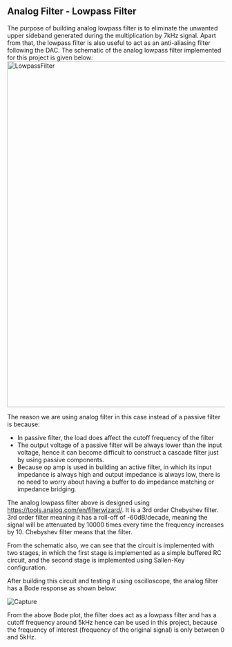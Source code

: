 ## Analog Filter - Lowpass Filter

The purpose of building analog lowpass filter is to eliminate the unwanted upper sideband generated during the multiplication by 7kHz signal. Apart from that, the lowpass filter is also useful to act as an anti-aliasing filter following the DAC.
The schematic of the analog lowpass filter implemented for this project is given below:
<img width="800" alt="LowpassFilter" src="https://user-images.githubusercontent.com/82151839/148622012-575d0030-f56f-4c38-838f-b9f9081dc69f.png">

The reason we are using analog filter in this case instead of a passive filter is because:
- In passive filter, the load does affect the cutoff frequency of the filter
- The output voltage of a passive filter will be always lower than the input voltage, hence it can become difficult to construct a cascade filter just by using passive components.
- Because op amp is used in building an active filter, in which its input impedance is always high and output impedance is always low, there is no need to worry about having a buffer to do impedance matching or impedance bridging.

The analog lowpass filter above is designed using https://tools.analog.com/en/filterwizard/. 
It is a 3rd order Chebyshev filter. 3rd order filter meaning it has a roll-off of -60dB/decade, meaning the signal will be attenuated by 10000 times every time the frequency increases by 10.
Chebyshev filter means that the filter.

From the schematic also, we can see that the circuit is implemented with two stages, in which the first stage is implemented as a simple buffered RC circuit,
and the second stage is implemented using Sallen-Key configuration.

After building this circuit and testing it using oscilloscope, the analog filter has a Bode response as shown below:

![Capture](https://user-images.githubusercontent.com/82151839/148623275-586eda6e-da28-48a3-872e-690443a89f54.JPG)

From the above Bode plot, the filter does act as a lowpass filter and has a cutoff frequency around 5kHz hence can be used in this project, 
because the frequency of interest (frequency of the original signal) is only between 0 and 5kHz. 
